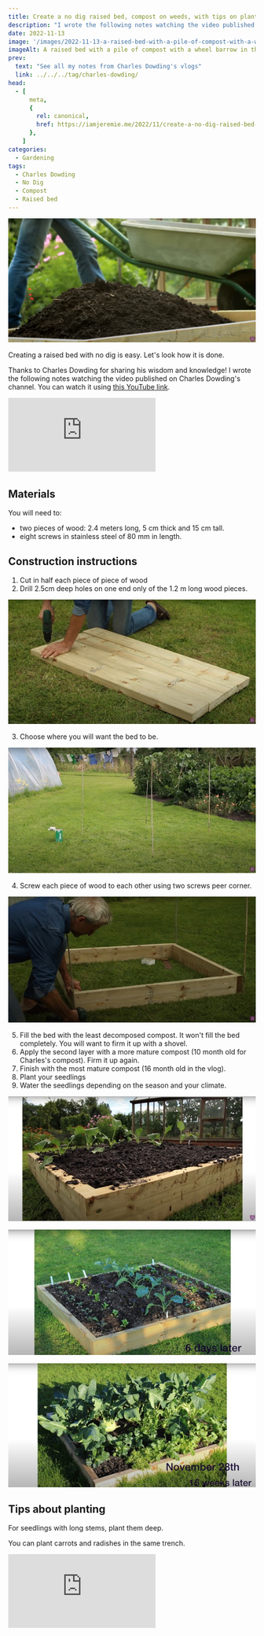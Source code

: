 ```yaml
---
title: Create a no dig raised bed, compost on weeds, with tips on planting and see the growth, by Charles Dowding
description: "I wrote the following notes watching the video published on Charles Dowding's channel"
date: 2022-11-13
image: '/images/2022-11-13-a-raised-bed-with-a-pile-of-compost-with-a-wheel-barrow-in-the-background.jpg'
imageAlt: A raised bed with a pile of compost with a wheel barrow in the background
prev:
  text: "See all my notes from Charles Dowding's vlogs"
  link: ../../../tag/charles-dowding/
head:
  - [
      meta,
      {
        rel: canonical,
        href: https://iamjeremie.me/2022/11/create-a-no-dig-raised-bed-charles-dowding,
      },
    ]
categories:
  - Gardening
tags:
  - Charles Dowding
  - No Dig
  - Compost
  - Raised bed
---
```


![A raised bed with a pile of compost with a wheel barrow in the background](/images/2022-11-13-a-raised-bed-with-a-pile-of-compost-with-a-wheel-barrow-in-the-background.jpg 'Charles is pouring the compost in a raised bed. Credits: image taken from Charles Dowding’s vlog')

Creating a raised bed with no dig is easy. Let's look how it is done.

<!-- more -->

Thanks to Charles Dowding for sharing his wisdom and knowledge! I wrote the following notes watching the video published on Charles Dowding's channel. You can watch it using [this YouTube link](https://www.youtube.com/watch?v=OIojWdJz0RE).

<!-- markdownlint-disable MD033 -->
<p class="newsletter-wrapper"><iframe class="newsletter-embed" src="https://iamjeremie.substack.com/embed" frameborder="0" scrolling="no"></iframe></p>

## Materials

You will need to:

- two pieces of wood: 2.4 meters long, 5 cm thick and 15 cm tall.
- eight screws in stainless steel of 80 mm in length.

## Construction instructions

1. Cut in half each piece of piece of wood
2. Drill 2.5cm deep holes on one end only of the 1.2 m long wood pieces.

![Charles is drilling some holes in the wood pieces](images/step2-pre-drilling-holes-for-screws.jpg "Charles is pre-drilling the holes for the screws. Credits: image taken from Charles Dowding's vlog")

3. Choose where you will want the bed to be.

![4 sticks making a square in a lawn](images/step3-choosing-the-area-to-build-the-bed.jpg "The sticks below were used by Charles to mark the square where he wanted the bed to be. Credits: image taken from Charles Dowding's vlog")

4. Screw each piece of wood to each other using two screws peer corner.

![Charles using a drill to set the screws in](images/step4-build-the-bed-frame.jpg "If the level of the ground is not perfect, it is ok. You can level it with soil if you need. Credits: image taken from Charles Dowding's vlog")

5. Fill the bed with the least decomposed compost. It won't fill the bed completely. You will want to firm it up with a shovel.
6. Apply the second layer with a more mature compost (10 month old for Charles's compost). Firm it up again.
7. Finish with the most mature compost (16 month old in the vlog).
8. Plant your seedlings
9. Water the seedlings depending on the season and your climate.

![A raised bed with some cabbage seedlings](images/finished-bed-with-seedlings.jpg "The raised bed is done. The plants will grow well in this compost. Credits: image taken from Charles Dowding's vlog")

![A raised bed with small plants growing](images/6-days-after-making-the-bed-and-sowing.jpg "Six days later, the radishes are out and the other vegetables are growing well. Credits: image taken from Charles Dowding's vlog")

![A raised bed with large vegetables ready to pick](images/15-weeks-after-making-the-bed-and-sowing.jpg "Fifteen weeks later, some of the vegetables are ready to harvest. Credits: image taken from Charles Dowding's vlog")

## Tips about planting

For seedlings with long stems, plant them deep.

You can plant carrots and radishes in the same trench.

<!-- markdownlint-disable MD033 -->
<p class="newsletter-wrapper"><iframe class="newsletter-embed" src="https://iamjeremie.substack.com/embed" frameborder="0" scrolling="no"></iframe></p>
